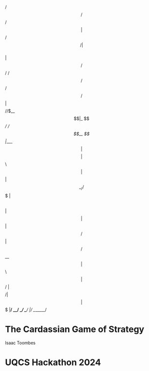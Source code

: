  /$$   /$$             /$$                       
| $$  /$$/            | $$                       
| $$ /$$/   /$$$$$$  /$$$$$$    /$$$$$$  /$$$$$$ 
| $$$$$/   /$$__  $$|_  $$_/   /$$__  $$|____  $$
| $$  $$  | $$  \ $$  | $$    | $$  \__/ /$$$$$$$
| $$\  $$ | $$  | $$  | $$ /$$| $$      /$$__  $$
| $$ \  $$|  $$$$$$/  |  $$$$/| $$     |  $$$$$$$
|__/  \__/ \______/    \___/  |__/      \_______/

# The Cardassian Game of Strategy

Isaac Toombes
# UQCS Hackathon 2024
